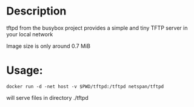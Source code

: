 # Description

tftpd from the busybox project provides a simple and tiny TFTP server in your local network

Image size is only around 0.7 MiB

# Usage:

    docker run -d -net host -v $PWD/tftpd:/tftpd netspan/tftpd

will serve files in directory ./tftpd
